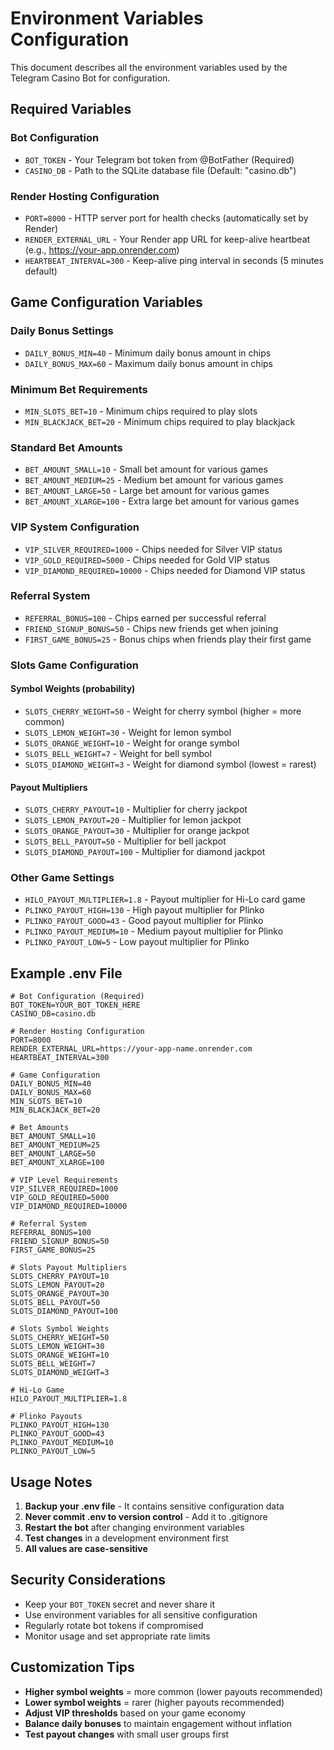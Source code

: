 # Environment Variables Configuration

This document describes all the environment variables used by the Telegram Casino Bot for configuration.

## Required Variables

### Bot Configuration
- `BOT_TOKEN` - Your Telegram bot token from @BotFather (Required)
- `CASINO_DB` - Path to the SQLite database file (Default: "casino.db")

### Render Hosting Configuration
- `PORT=8000` - HTTP server port for health checks (automatically set by Render)
- `RENDER_EXTERNAL_URL` - Your Render app URL for keep-alive heartbeat (e.g., https://your-app.onrender.com)
- `HEARTBEAT_INTERVAL=300` - Keep-alive ping interval in seconds (5 minutes default)

## Game Configuration Variables

### Daily Bonus Settings
- `DAILY_BONUS_MIN=40` - Minimum daily bonus amount in chips
- `DAILY_BONUS_MAX=60` - Maximum daily bonus amount in chips

### Minimum Bet Requirements
- `MIN_SLOTS_BET=10` - Minimum chips required to play slots
- `MIN_BLACKJACK_BET=20` - Minimum chips required to play blackjack

### Standard Bet Amounts
- `BET_AMOUNT_SMALL=10` - Small bet amount for various games
- `BET_AMOUNT_MEDIUM=25` - Medium bet amount for various games  
- `BET_AMOUNT_LARGE=50` - Large bet amount for various games
- `BET_AMOUNT_XLARGE=100` - Extra large bet amount for various games

### VIP System Configuration
- `VIP_SILVER_REQUIRED=1000` - Chips needed for Silver VIP status
- `VIP_GOLD_REQUIRED=5000` - Chips needed for Gold VIP status
- `VIP_DIAMOND_REQUIRED=10000` - Chips needed for Diamond VIP status

### Referral System
- `REFERRAL_BONUS=100` - Chips earned per successful referral
- `FRIEND_SIGNUP_BONUS=50` - Chips new friends get when joining
- `FIRST_GAME_BONUS=25` - Bonus chips when friends play their first game

### Slots Game Configuration

#### Symbol Weights (probability)
- `SLOTS_CHERRY_WEIGHT=50` - Weight for cherry symbol (higher = more common)
- `SLOTS_LEMON_WEIGHT=30` - Weight for lemon symbol
- `SLOTS_ORANGE_WEIGHT=10` - Weight for orange symbol
- `SLOTS_BELL_WEIGHT=7` - Weight for bell symbol
- `SLOTS_DIAMOND_WEIGHT=3` - Weight for diamond symbol (lowest = rarest)

#### Payout Multipliers
- `SLOTS_CHERRY_PAYOUT=10` - Multiplier for cherry jackpot
- `SLOTS_LEMON_PAYOUT=20` - Multiplier for lemon jackpot
- `SLOTS_ORANGE_PAYOUT=30` - Multiplier for orange jackpot
- `SLOTS_BELL_PAYOUT=50` - Multiplier for bell jackpot
- `SLOTS_DIAMOND_PAYOUT=100` - Multiplier for diamond jackpot

### Other Game Settings
- `HILO_PAYOUT_MULTIPLIER=1.8` - Payout multiplier for Hi-Lo card game
- `PLINKO_PAYOUT_HIGH=130` - High payout multiplier for Plinko
- `PLINKO_PAYOUT_GOOD=43` - Good payout multiplier for Plinko
- `PLINKO_PAYOUT_MEDIUM=10` - Medium payout multiplier for Plinko
- `PLINKO_PAYOUT_LOW=5` - Low payout multiplier for Plinko

## Example .env File

```env
# Bot Configuration (Required)
BOT_TOKEN=YOUR_BOT_TOKEN_HERE
CASINO_DB=casino.db

# Render Hosting Configuration
PORT=8000
RENDER_EXTERNAL_URL=https://your-app-name.onrender.com
HEARTBEAT_INTERVAL=300

# Game Configuration
DAILY_BONUS_MIN=40
DAILY_BONUS_MAX=60
MIN_SLOTS_BET=10
MIN_BLACKJACK_BET=20

# Bet Amounts
BET_AMOUNT_SMALL=10
BET_AMOUNT_MEDIUM=25
BET_AMOUNT_LARGE=50
BET_AMOUNT_XLARGE=100

# VIP Level Requirements
VIP_SILVER_REQUIRED=1000
VIP_GOLD_REQUIRED=5000
VIP_DIAMOND_REQUIRED=10000

# Referral System
REFERRAL_BONUS=100
FRIEND_SIGNUP_BONUS=50
FIRST_GAME_BONUS=25

# Slots Payout Multipliers
SLOTS_CHERRY_PAYOUT=10
SLOTS_LEMON_PAYOUT=20
SLOTS_ORANGE_PAYOUT=30
SLOTS_BELL_PAYOUT=50
SLOTS_DIAMOND_PAYOUT=100

# Slots Symbol Weights
SLOTS_CHERRY_WEIGHT=50
SLOTS_LEMON_WEIGHT=30
SLOTS_ORANGE_WEIGHT=10
SLOTS_BELL_WEIGHT=7
SLOTS_DIAMOND_WEIGHT=3

# Hi-Lo Game
HILO_PAYOUT_MULTIPLIER=1.8

# Plinko Payouts
PLINKO_PAYOUT_HIGH=130
PLINKO_PAYOUT_GOOD=43
PLINKO_PAYOUT_MEDIUM=10
PLINKO_PAYOUT_LOW=5
```

## Usage Notes

1. **Backup your .env file** - It contains sensitive configuration data
2. **Never commit .env to version control** - Add it to .gitignore
3. **Restart the bot** after changing environment variables
4. **Test changes** in a development environment first
5. **All values are case-sensitive**

## Security Considerations

- Keep your `BOT_TOKEN` secret and never share it
- Use environment variables for all sensitive configuration
- Regularly rotate bot tokens if compromised
- Monitor usage and set appropriate rate limits

## Customization Tips

- **Higher symbol weights** = more common (lower payouts recommended)
- **Lower symbol weights** = rarer (higher payouts recommended) 
- **Adjust VIP thresholds** based on your game economy
- **Balance daily bonuses** to maintain engagement without inflation
- **Test payout changes** with small user groups first
